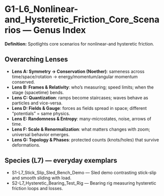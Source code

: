 # G1-L6_Nonlinear-and_Hysteretic_Friction_Core_Scenarios — Genus Index
**Definition:** Spotlights core scenarios for nonlinear-and hysteretic friction.

## Overarching Lenses

- **Lens A: Symmetry -> Conservation (Noether)**: sameness across time/space/rotation → energy/momentum/angular momentum conserved.
- **Lens B: Frames & Relativity**: who’s measuring; speed limits; when the stage (spacetime) bends.
- **Lens C: Quantization**: ramps become staircases; waves behave as particles and vice-versa.
- **Lens D: Fields & Gauge**: forces as fields spread in space; different “potentials” = same physics.
- **Lens E: Randomness & Entropy**: many-microstates, noise, arrows of time.
- **Lens F: Scale & Renormalization**: what matters changes with zoom; universal behavior emerges.
- **Lens G: Topology & Phases**: protected counts (knots/holes) that survive deformations.

## Species (L7) — everyday exemplars
- S1-L7_Stick_Slip_Sled_Bench_Demo — Sled demo contrasting stick-slip and smooth sliding with load.
- S2-L7_Hysteretic_Bearing_Test_Rig — Bearing rig measuring hysteretic friction loops and losses.

